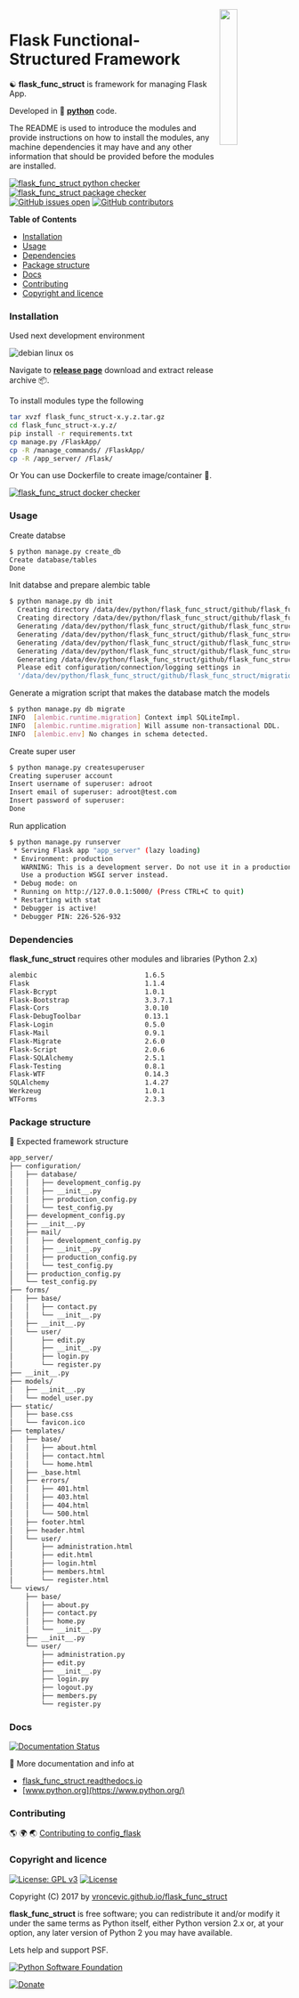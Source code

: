 <img align="right" src="https://raw.githubusercontent.com/vroncevic/flask_func_struct/dev/docs/flask_func_struct_logo.png" width="25%">

# Flask Functional-Structured Framework

☯️ **flask_func_struct** is framework for managing Flask App.

Developed in 🐍 **[python](https://www.python.org/)** code.

The README is used to introduce the modules and provide instructions on
how to install the modules, any machine dependencies it may have and any
other information that should be provided before the modules are installed.

[![flask_func_struct python checker](https://img.shields.io/github/workflow/status/vroncevic/flask_func_struct/flask_func_struct_python_checker?style=flat&label=flask_func_struct%20python%20checker)](https://github.com/vroncevic/flask_func_struct/actions/workflows/flask_func_struct_python_checker.yml) [![flask_func_struct package checker](https://img.shields.io/github/workflow/status/vroncevic/flask_func_struct/flask_func_struct_package_checker?style=flat&label=flask_func_struct%20package%20checker)](https://github.com/vroncevic/flask_func_struct/actions/workflows/flask_func_struct_package_checker.yml) [![GitHub issues open](https://img.shields.io/github/issues/vroncevic/flask_func_struct.svg)](https://github.com/vroncevic/flask_func_struct/issues) [![GitHub contributors](https://img.shields.io/github/contributors/vroncevic/flask_func_struct.svg)](https://github.com/vroncevic/flask_func_struct/graphs/contributors)

<!-- START doctoc generated TOC please keep comment here to allow auto update -->
<!-- DON'T EDIT THIS SECTION, INSTEAD RE-RUN doctoc TO UPDATE -->
**Table of Contents**

- [Installation](#installation)
- [Usage](#usage)
- [Dependencies](#dependencies)
- [Package structure](#package-structure)
- [Docs](#docs)
- [Contributing](#contributing)
- [Copyright and licence](#copyright-and-licence)

<!-- END doctoc generated TOC please keep comment here to allow auto update -->

### Installation

Used next development environment

![debian linux os](https://raw.githubusercontent.com/vroncevic/flask_func_struct/dev/docs/debtux.png)

Navigate to **[release page](https://github.com/vroncevic/flask_func_struct/releases)** download and extract release archive 📦.

To install modules type the following

```bash
tar xvzf flask_func_struct-x.y.z.tar.gz
cd flask_func_struct-x.y.z/
pip install -r requirements.txt
cp manage.py /FlaskApp/
cp -R /manage_commands/ /FlaskApp/
cp -R /app_server/ /Flask/
```

Or You can use Dockerfile to create image/container 🚢.

[![flask_func_struct docker checker](https://img.shields.io/github/workflow/status/vroncevic/flask_func_struct/flask_func_struct_docker_checker?style=flat&label=flask_func_struct%20docker%20checker)](https://github.com/vroncevic/flask_func_struct/actions/workflows/flask_func_struct_docker_checker.yml)

### Usage

Create databse

```bash
$ python manage.py create_db
Create database/tables
Done
```

Init databse and prepare alembic table

```bash
$ python manage.py db init
  Creating directory /data/dev/python/flask_func_struct/github/flask_func_struct/migrations ...  done
  Creating directory /data/dev/python/flask_func_struct/github/flask_func_struct/migrations/versions ...  done
  Generating /data/dev/python/flask_func_struct/github/flask_func_struct/migrations/env.pyc ...  done
  Generating /data/dev/python/flask_func_struct/github/flask_func_struct/migrations/env.py ...  done
  Generating /data/dev/python/flask_func_struct/github/flask_func_struct/migrations/alembic.ini ...  done
  Generating /data/dev/python/flask_func_struct/github/flask_func_struct/migrations/README ...  done
  Generating /data/dev/python/flask_func_struct/github/flask_func_struct/migrations/script.py.mako ...  done
  Please edit configuration/connection/logging settings in
  '/data/dev/python/flask_func_struct/github/flask_func_struct/migrations/alembic.ini' before proceeding.
```

Generate a migration script that makes the database match the models

```bash
$ python manage.py db migrate
INFO  [alembic.runtime.migration] Context impl SQLiteImpl.
INFO  [alembic.runtime.migration] Will assume non-transactional DDL.
INFO  [alembic.env] No changes in schema detected.
```

Create super user

```bash
$ python manage.py createsuperuser
Creating superuser account
Insert username of superuser: adroot
Insert email of superuser: adroot@test.com
Insert password of superuser: 
Done
```

Run application

```bash
$ python manage.py runserver
 * Serving Flask app "app_server" (lazy loading)
 * Environment: production
   WARNING: This is a development server. Do not use it in a production deployment.
   Use a production WSGI server instead.
 * Debug mode: on
 * Running on http://127.0.0.1:5000/ (Press CTRL+C to quit)
 * Restarting with stat
 * Debugger is active!
 * Debugger PIN: 226-526-932
```

### Dependencies

**flask_func_struct** requires other modules and libraries (Python 2.x)

```bash
alembic                           1.6.5
Flask                             1.1.4
Flask-Bcrypt                      1.0.1
Flask-Bootstrap                   3.3.7.1
Flask-Cors                        3.0.10
Flask-DebugToolbar                0.13.1
Flask-Login                       0.5.0
Flask-Mail                        0.9.1
Flask-Migrate                     2.6.0
Flask-Script                      2.0.6
Flask-SQLAlchemy                  2.5.1
Flask-Testing                     0.8.1
Flask-WTF                         0.14.3
SQLAlchemy                        1.4.27
Werkzeug                          1.0.1
WTForms                           2.3.3
```

### Package structure

🧰 Expected framework structure

```bash
app_server/
├── configuration/
│   ├── database/
│   │   ├── development_config.py
│   │   ├── __init__.py
│   │   ├── production_config.py
│   │   └── test_config.py
│   ├── development_config.py
│   ├── __init__.py
│   ├── mail/
│   │   ├── development_config.py
│   │   ├── __init__.py
│   │   ├── production_config.py
│   │   └── test_config.py
│   ├── production_config.py
│   └── test_config.py
├── forms/
│   ├── base/
│   │   ├── contact.py
│   │   └── __init__.py
│   ├── __init__.py
│   └── user/
│       ├── edit.py
│       ├── __init__.py
│       ├── login.py
│       └── register.py
├── __init__.py
├── models/
│   ├── __init__.py
│   └── model_user.py
├── static/
│   ├── base.css
│   └── favicon.ico
├── templates/
│   ├── base/
│   │   ├── about.html
│   │   ├── contact.html
│   │   └── home.html
│   ├── _base.html
│   ├── errors/
│   │   ├── 401.html
│   │   ├── 403.html
│   │   ├── 404.html
│   │   └── 500.html
│   ├── footer.html
│   ├── header.html
│   └── user/
│       ├── administration.html
│       ├── edit.html
│       ├── login.html
│       ├── members.html
│       └── register.html
└── views/
    ├── base/
    │   ├── about.py
    │   ├── contact.py
    │   ├── home.py
    │   └── __init__.py
    ├── __init__.py
    └── user/
        ├── administration.py
        ├── edit.py
        ├── __init__.py
        ├── login.py
        ├── logout.py
        ├── members.py
        └── register.py
```

### Docs

[![Documentation Status](https://readthedocs.org/projects/flask-func-struct/badge/?version=latest)](https://flask-func-struct.readthedocs.io/en/latest/?badge=latest)

📗 More documentation and info at

* [flask_func_struct.readthedocs.io](https://flask_func_struct.readthedocs.io/en/latest/)
* [www.python.org](https://www.python.org/)

### Contributing

🌎 🌍 🌏 [Contributing to config_flask](CONTRIBUTING.md)

### Copyright and licence

[![License: GPL v3](https://img.shields.io/badge/License-GPLv3-blue.svg)](https://www.gnu.org/licenses/gpl-3.0) [![License](https://img.shields.io/badge/License-Apache%202.0-blue.svg)](https://opensource.org/licenses/Apache-2.0)

Copyright (C) 2017 by [vroncevic.github.io/flask_func_struct](https://vroncevic.github.io/flask_func_struct/)

**flask_func_struct** is free software; you can redistribute it and/or modify
it under the same terms as Python itself, either Python version 2.x or,
at your option, any later version of Python 2 you may have available.

Lets help and support PSF.

[![Python Software Foundation](https://raw.githubusercontent.com/vroncevic/flask_func_struct/dev/docs/psf-logo-alpha.png)](https://www.python.org/psf/)

[![Donate](https://www.paypalobjects.com/en_US/i/btn/btn_donateCC_LG.gif)](https://psfmember.org/index.php?q=civicrm/contribute/transact&reset=1&id=2)
